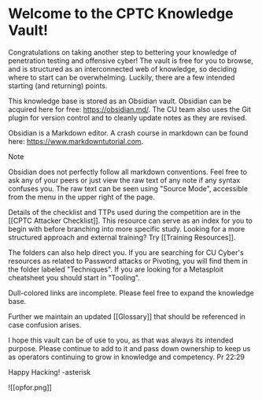 # Welcome to the CPTC Knowledge Vault!
Congratulations on taking another step to bettering your knowledge of penetration testing and offensive cyber! The vault is free for you to browse, and is structured as an interconnected web of knowledge, so deciding where to start can be overwhelming. Luckily, there are a few intended starting (and returning) points. 

This knowledge base is stored as an Obsidian vault. Obsidian can be acquired here for free: https://obsidian.md/. The CU team also uses the Git plugin for version control and to cleanly update notes as they are revised. 

Obsidian is a Markdown editor. A crash course in markdown can be found here: https://www.markdowntutorial.com. 

>[!note]
>Obsidian does not perfectly follow all markdown conventions. Feel free to ask any of your peers or just view the raw text of any note if any syntax confuses you. The raw text can be seen using "Source Mode", accessible from the menu in the upper right of the page. 

Details of the checklist and TTPs used during the competition are in the [[CPTC Attacker Checklist]]. This resource can serve as an index for you to begin with before branching into more specific study.  Looking for a more structured approach and external training? Try [[Training Resources]].

The folders can also help direct you. If you are searching for CU Cyber's resources as related to Password attacks or Pivoting, you will find them in the folder labeled "Techniques". If you are looking for a Metasploit cheatsheet you should start in "Tooling". 

Dull-colored links are incomplete. Please feel free to expand the knowledge base. 

Further we maintain an updated [[Glossary]] that should be referenced in case confusion arises.

I hope this vault can be of use to you, as that was always its intended purpose. Please continue to add to it and pass down ownership to keep us as operators continuing to grow in knowledge and competency. Pr 22:29

Happy Hacking!
-asterisk

![[opfor.png]]
